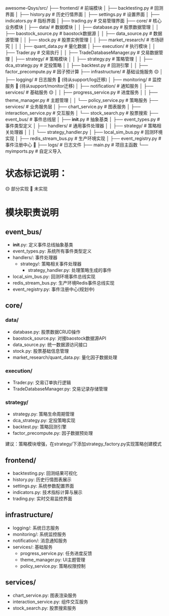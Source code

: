 awesome-Qsys/src/
├── frontend/               # 前端模块 
│   ├── backtesting.py      # 回测界面 
│   ├── history.py          # 历史行情界面 
│   ├── settings.py         # 设置界面 
│   ├── indicators.py       # 指标界面 
│   ├── trading.py          # 交易管理界面 
├── core/                   # 核心业务模块 
│   ├── data/               # 数据模块 
│   │   ├── database.py           # 股票数据管理 
│   │   ├── baostock_source.py    # baostock数据源 
│   │   ├── data_source.py        # 数据源管理 
│   │   ├── stock.py              # 股票实例管理 
│   │   ├── market_research/      # 市场研究 
│   │   │   ├── quant_data.py     # 量化数据 
│   ├── execution/          # 执行模块 
│   │   ├── Trader.py             # 交易执行 
│   │   ├── TradeDatabaseManager.py # 交易数据管理 
│   ├── strategy/           # 策略模块 
│   │   ├── strategy.py           # 策略管理 
│   │   ├── dca_strategy.py       # 定投策略 
│   │   ├── backtest.py           # 回测引擎 
│   │   ├── factor_precompute.py  # 因子预计算 
├── infrastructure/         # 基础设施服务 🟡
│   ├── logging/            # 日志服务 🔴 (待从support/log迁移)
│   ├── monitoring/         # 监控服务 🔴 (待从support/monitor迁移)
│   ├── notification/       # 通知服务 
│   ├── services/           # 基础服务 🟡
│   │   ├── progress_service.py  # 进度服务 
│   │   ├── theme_manager.py     # 主题管理 
│   │   └── policy_service.py    # 策略服务 
├── services/               # 业务服务层 
│   ├── chart_service.py    # 图表服务 
│   ├── interaction_service.py # 交互服务 
│   └── stock_search.py     # 股票搜索 
├── event_bus/              # 事件总线层 
│   ├── __init__.py         # 抽象基类 
│   ├── event_types.py      # 事件类型定义 
│   ├── handlers/           # 通用事件处理器 
│   │   ├── strategy/       # 策略相关处理器 
│   │   │   └── strategy_handler.py
│   ├── local_sim_bus.py    # 回测环境实现 
│   ├── redis_stream_bus.py # 生产环境实现 
│   ├── event_registry.py   # 事件注册中心 🔴
├── logs/                   # 日志文件 
├── main.py                 # 项目主函数 
└── myimports.py            # 自定义导入 

# 状态标记说明：
🟡 部分实现 🔴 未实现

# 模块职责说明
## event_bus/
- __init__.py: 定义事件总线抽象基类
- event_types.py: 系统所有事件类型定义
- handlers/: 事件处理器
  - strategy/: 策略相关事件处理器
    - strategy_handler.py: 处理策略生成的事件
- local_sim_bus.py: 回测环境事件总线实现
- redis_stream_bus.py: 生产环境Redis事件总线实现
- event_registry.py: 事件注册中心(规划中)

## core/
### data/
- database.py: 股票数据CRUD操作
- baostock_source.py: 对接baostock数据源API
- data_source.py: 统一数据源访问接口
- stock.py: 股票基础信息管理
- market_research/quant_data.py: 量化因子数据处理

### execution/
- Trader.py: 交易订单执行逻辑
- TradeDatabaseManager.py: 交易记录存储管理

### strategy/
- strategy.py: 策略生命周期管理
- dca_strategy.py: 定投策略实现
- backtest.py: 策略回测引擎
- factor_precompute.py: 因子数据预处理

建议：策略模块增强，在strategy/下添加strategy_factory.py实现策略创建模式

## frontend/
- backtesting.py: 回测结果可视化
- history.py: 历史行情图表展示
- settings.py: 系统参数配置界面
- indicators.py: 技术指标计算与展示
- trading.py: 实时交易监控界面

## infrastructure/
- logging/: 系统日志服务
- monitoring/: 系统监控服务
- notification/: 消息通知服务
- services/: 基础服务
  - progress_service.py: 任务进度反馈
  - theme_manager.py: UI主题管理
  - policy_service.py: 策略权限控制

## services/
- chart_service.py: 图表渲染服务
- interaction_service.py: 组件交互服务
- stock_search.py: 股票搜索服务
